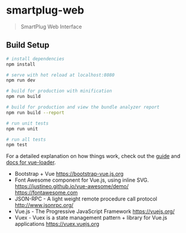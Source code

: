 # smartplug-web

> SmartPlug Web Interface

## Build Setup

``` bash
# install dependencies
npm install

# serve with hot reload at localhost:8080
npm run dev

# build for production with minification
npm run build

# build for production and view the bundle analyzer report
npm run build --report

# run unit tests
npm run unit

# run all tests
npm test
```

For a detailed explanation on how things work, check out the [guide](http://vuejs-templates.github.io/webpack/) and [docs for vue-loader](http://vuejs.github.io/vue-loader).


* Bootstrap + Vue
  https://bootstrap-vue.js.org
* Font Awesome component for Vue.js, using inline SVG.
  https://justineo.github.io/vue-awesome/demo/
  https://fontawesome.com
* JSON-RPC - A light weight remote procedure call protocol
  http://www.jsonrpc.org/
* Vue.js - The Progressive JavaScript Framework
  https://vuejs.org/
* Vuex - Vuex is a state management pattern + library for Vue.js applications
  https://vuex.vuejs.org
